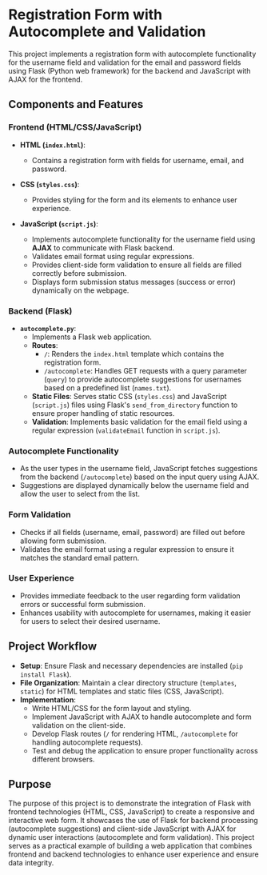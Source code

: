 # Registration Form with Autocomplete and Validation

This project implements a registration form with autocomplete functionality for the username field and validation for the email and password fields using Flask (Python web framework) for the backend and JavaScript with AJAX for the frontend.

## Components and Features

### Frontend (HTML/CSS/JavaScript)

- **HTML (`index.html`)**:
  - Contains a registration form with fields for username, email, and password.

- **CSS (`styles.css`)**:
  - Provides styling for the form and its elements to enhance user experience.

- **JavaScript (`script.js`)**:
  - Implements autocomplete functionality for the username field using **AJAX** to communicate with Flask backend.
  - Validates email format using regular expressions.
  - Provides client-side form validation to ensure all fields are filled correctly before submission.
  - Displays form submission status messages (success or error) dynamically on the webpage.

### Backend (Flask)

- **`autocomplete.py`**:
  - Implements a Flask web application.
  - **Routes**:
    - `/`: Renders the `index.html` template which contains the registration form.
    - `/autocomplete`: Handles GET requests with a query parameter (`query`) to provide autocomplete suggestions for usernames based on a predefined list (`names.txt`).
  - **Static Files**: Serves static CSS (`styles.css`) and JavaScript (`script.js`) files using Flask's `send_from_directory` function to ensure proper handling of static resources.
  - **Validation**: Implements basic validation for the email field using a regular expression (`validateEmail` function in `script.js`).

### Autocomplete Functionality

- As the user types in the username field, JavaScript fetches suggestions from the backend (`/autocomplete`) based on the input query using AJAX.
- Suggestions are displayed dynamically below the username field and allow the user to select from the list.

### Form Validation

- Checks if all fields (username, email, password) are filled out before allowing form submission.
- Validates the email format using a regular expression to ensure it matches the standard email pattern.

### User Experience

- Provides immediate feedback to the user regarding form validation errors or successful form submission.
- Enhances usability with autocomplete for usernames, making it easier for users to select their desired username.

## Project Workflow

- **Setup**: Ensure Flask and necessary dependencies are installed (`pip install Flask`).
- **File Organization**: Maintain a clear directory structure (`templates`, `static`) for HTML templates and static files (CSS, JavaScript).
- **Implementation**:
  - Write HTML/CSS for the form layout and styling.
  - Implement JavaScript with AJAX to handle autocomplete and form validation on the client-side.
  - Develop Flask routes (`/` for rendering HTML, `/autocomplete` for handling autocomplete requests).
  - Test and debug the application to ensure proper functionality across different browsers.

## Purpose

The purpose of this project is to demonstrate the integration of Flask with frontend technologies (HTML, CSS, JavaScript) to create a responsive and interactive web form. It showcases the use of Flask for backend processing (autocomplete suggestions) and client-side JavaScript with AJAX for dynamic user interactions (autocomplete and form validation). This project serves as a practical example of building a web application that combines frontend and backend technologies to enhance user experience and ensure data integrity.
